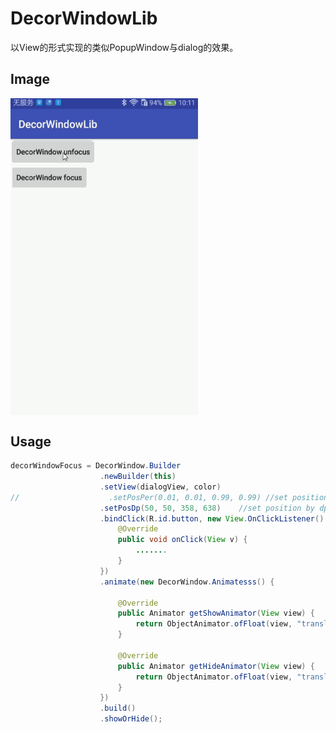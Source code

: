 # DecorWindowLib
以View的形式实现的类似PopupWindow与dialog的效果。

## Image

<img src="https://github.com/Ulez/DecorWindowLib/blob/master/screenshots/view.gif" width = "300" height = "507.6" align=center />

## Usage

```java
decorWindowFocus = DecorWindow.Builder
                    .newBuilder(this)
                    .setView(dialogView, color)
//                    .setPosPer(0.01, 0.01, 0.99, 0.99) //set position by percent;
                    .setPosDp(50, 50, 358, 638)    //set position by dp;
                    .bindClick(R.id.button, new View.OnClickListener() {
                        @Override
                        public void onClick(View v) {
                            .......
                        }
                    })                
                    .animate(new DecorWindow.Animatesss() {

                        @Override
                        public Animator getShowAnimator(View view) {
                            return ObjectAnimator.ofFloat(view, "translationX", view.getWidth(), 0).setDuration(600);
                        }

                        @Override
                        public Animator getHideAnimator(View view) {
                            return ObjectAnimator.ofFloat(view, "translationX", 0, view.getWidth()).setDuration(600);
                        }
                    })
                    .build()
                    .showOrHide();
```
